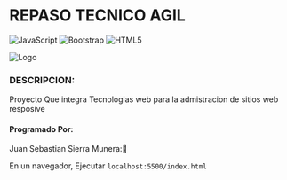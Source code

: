 # REPASO TECNICO AGIL
![JavaScript](https://img.shields.io/badge/javascript-%23323330.svg?style=for-the-badge&logo=javascript&logoColor=%23F7DF1E)
![Bootstrap](https://img.shields.io/badge/bootstrap-%23563D7C.svg?style=for-the-badge&logo=bootstrap&logoColor=white)
	![HTML5](https://img.shields.io/badge/html5-%23E34F26.svg?style=for-the-badge&logo=html5&logoColor=white)
  
  ![Logo](https://encrypted-tbn0.gstatic.com/images?q=tbn:ANd9GcS8pSFWv5Nqe0mqRu-3UG3lt1p7fRN12og1OA&usqp=CAU)

### DESCRIPCION:
Proyecto Que integra Tecnologias web para la admistracion de sitios web resposive

#### Programado Por:
Juan Sebastian Sierra Munera:💩

En un navegador, Ejecutar
`localhost:5500/index.html`
